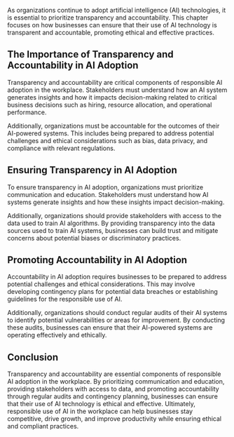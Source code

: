 
As organizations continue to adopt artificial intelligence (AI) technologies, it is essential to prioritize transparency and accountability. This chapter focuses on how businesses can ensure that their use of AI technology is transparent and accountable, promoting ethical and effective practices.

The Importance of Transparency and Accountability in AI Adoption
----------------------------------------------------------------

Transparency and accountability are critical components of responsible AI adoption in the workplace. Stakeholders must understand how an AI system generates insights and how it impacts decision-making related to critical business decisions such as hiring, resource allocation, and operational performance.

Additionally, organizations must be accountable for the outcomes of their AI-powered systems. This includes being prepared to address potential challenges and ethical considerations such as bias, data privacy, and compliance with relevant regulations.

Ensuring Transparency in AI Adoption
------------------------------------

To ensure transparency in AI adoption, organizations must prioritize communication and education. Stakeholders must understand how AI systems generate insights and how these insights impact decision-making.

Additionally, organizations should provide stakeholders with access to the data used to train AI algorithms. By providing transparency into the data sources used to train AI systems, businesses can build trust and mitigate concerns about potential biases or discriminatory practices.

Promoting Accountability in AI Adoption
---------------------------------------

Accountability in AI adoption requires businesses to be prepared to address potential challenges and ethical considerations. This may involve developing contingency plans for potential data breaches or establishing guidelines for the responsible use of AI.

Additionally, organizations should conduct regular audits of their AI systems to identify potential vulnerabilities or areas for improvement. By conducting these audits, businesses can ensure that their AI-powered systems are operating effectively and ethically.

Conclusion
----------

Transparency and accountability are essential components of responsible AI adoption in the workplace. By prioritizing communication and education, providing stakeholders with access to data, and promoting accountability through regular audits and contingency planning, businesses can ensure that their use of AI technology is ethical and effective. Ultimately, responsible use of AI in the workplace can help businesses stay competitive, drive growth, and improve productivity while ensuring ethical and compliant practices.
